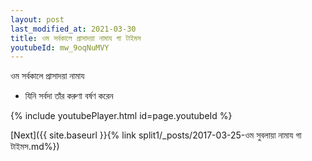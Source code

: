 ```yaml
---
layout: post
last_modified_at: 2021-03-30
title: ওম সর্বকালে প্রাসাদয়া নামায গা টাইমস
youtubeId: mw_9oqNuMVY
---
```

 
 
 ওম সর্বকালে প্রাসাদয়া নামায  
 
 -  যিনি সর্বদা তাঁর করুণা বর্ষণ করেন 
 
  
 
  
 
 
 
 
 
 


{% include youtubePlayer.html id=page.youtubeId %}
 
[Next]({{ site.baseurl }}{% link  split1/_posts/2017-03-25-ওম সুবলায়া নামায গা টাইমস.md%})
 
